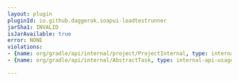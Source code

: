 ```yaml
---
layout: plugin
pluginId: io.github.daggerok.soapui-loadtestrunner
jarSha1: INVALID
isJarAvailable: true
error: NONE
violations:
- {name: org/gradle/api/internal/project/ProjectInternal, type: internal-api-usage}
- {name: org/gradle/api/internal/AbstractTask, type: internal-api-usage}

---
```


